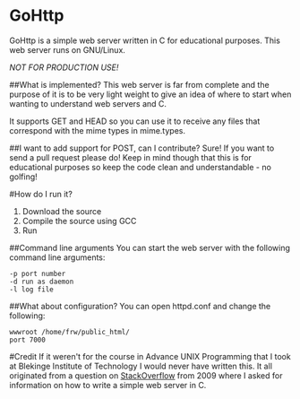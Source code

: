 GoHttp
======
GoHttp is a simple web server written in C for educational purposes. This web server runs on GNU/Linux.

*NOT FOR PRODUCTION USE!*

##What is implemented?
This web server is far from complete and the purpose of it is to be very light weight to give an idea of where to start when wanting to understand web servers and C.

It supports GET and HEAD so you can use it to receive any files that correspond with the mime types in mime.types.

##I want to add support for POST, can I contribute?
Sure! If you want to send a pull request please do! Keep in mind though that this is for educational purposes so keep the code clean and understandable - no golfing!

#How do I run it?

1. Download the source
2. Compile the source using GCC
3. Run

##Command line arguments
You can start the web server with the following command line arguments:

	-p port number
	-d run as daemon
	-l log file

##What about configuration?
You can open httpd.conf and change the following:

	wwwroot /home/frw/public_html/
	port 7000

#Credit
If it weren't for the course in Advance UNIX Programming that I took at Blekinge Institute of Technology I would never have written this. It all originated from a question on [StackOverflow](http://stackoverflow.com/questions/409087/creating-a-web-server-in-pure-c) from 2009 where I asked for information on how to write a simple web server in C.
